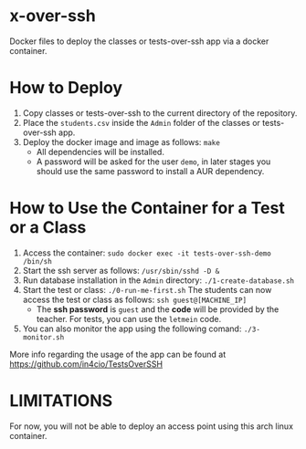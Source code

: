 # x-over-ssh

Docker files to deploy the classes or tests-over-ssh app via a docker container.


# How to Deploy

1. Copy classes or tests-over-ssh to the current directory of the repository.
2. Place the ```students.csv``` inside the ```Admin``` folder of the classes or tests-over-ssh app.
3. Deploy the docker image and image as follows: ```make```<br/>
   - All dependencies will be installed.
   - A password will be asked for the user ```demo```, in later stages you should use the same password to install a AUR dependency.

# How to Use the Container for a Test or a Class
1. Access the container: ```sudo docker exec -it tests-over-ssh-demo /bin/sh```
2. Start the ssh server as follows: ```/usr/sbin/sshd -D &```
3. Run database installation in the ``Admin`` directory: ```./1-create-database.sh```
4. Start the test or class: ```./0-run-me-first.sh```
   The students can now access the test or class as follows: ```ssh guest@[MACHINE_IP]```<br/>
   - The **ssh password** is ```guest``` and the **code** will be provided by the teacher. For tests, you can use the ```letmein``` code.
6. You can also monitor the app using the following comand: ```./3-monitor.sh```

More info regarding the usage of the app can be found at https://github.com/in4cio/TestsOverSSH

# LIMITATIONS

For now, you will not be able to deploy an access point using this arch linux container.


